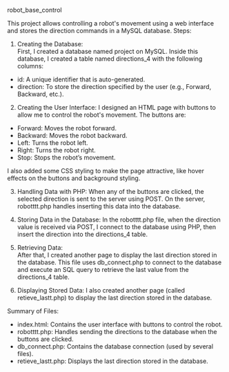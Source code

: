 robot_base_control

This project allows controlling a robot's movement using a web interface and stores the direction commands in a MySQL database.
Steps:

1. Creating the Database:  
First, I created a database named project on MySQL. Inside this database, I created a table named directions_4 with the following columns:
- id: A unique identifier that is auto-generated.
- direction: To store the direction specified by the user (e.g., Forward, Backward, etc.).

2. Creating the User Interface: 
I designed an HTML page with buttons to allow me to control the robot's movement. The buttons are:
- Forward: Moves the robot forward.
- Backward: Moves the robot backward.
- Left: Turns the robot left.
- Right: Turns the robot right.
- Stop: Stops the robot’s movement.

I also added some CSS styling to make the page attractive, like hover effects on the buttons and background styling.

3. Handling Data with PHP: 
When any of the buttons are clicked, the selected direction is sent to the server using POST. On the server, robotttt.php handles inserting this data into the database.

4. Storing Data in the Database: 
In the robotttt.php file, when the direction value is received via POST, I connect to the database using PHP, then insert the direction into the directions_4 table.

5. Retrieving Data:  
After that, I created another page to display the last direction stored in the database. This file uses db_connect.php to connect to the database and execute an SQL query to retrieve the last value from the directions_4 table.

6. Displaying Stored Data: 
I also created another page (called retieve_lastt.php) to display the last direction stored in the database.


Summary of Files:
- index.html: Contains the user interface with buttons to control the robot.
- robotttt.php: Handles sending the directions to the database when the buttons are clicked.
- db_connect.php: Contains the database connection (used by several files).
- retieve_lastt.php: Displays the last direction stored in the database.



